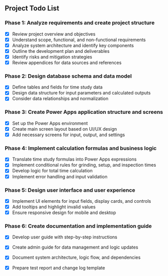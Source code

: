 ## Project Todo List

### Phase 1: Analyze requirements and create project structure
- [x] Review project overview and objectives
- [x] Understand scope, functional, and non-functional requirements
- [x] Analyze system architecture and identify key components
- [x] Outline the development plan and deliverables
- [x] Identify risks and mitigation strategies
- [x] Review appendices for data sources and references

### Phase 2: Design database schema and data model
- [x] Define tables and fields for time study data
- [x] Design data structure for input parameters and calculated outputs
- [x] Consider data relationships and normalization

### Phase 3: Create Power Apps application structure and screens
- [x] Set up the Power Apps environment
- [x] Create main screen layout based on UI/UX design
- [x] Add necessary screens for input, output, and settings

### Phase 4: Implement calculation formulas and business logic
- [x] Translate time study formulas into Power Apps expressions
- [x] Implement conditional rules for grinding, setup, and inspection times
- [x] Develop logic for total time calculation
- [x] Implement error handling and input validation

### Phase 5: Design user interface and user experience
- [x] Implement UI elements for input fields, display cards, and controls
- [x] Add tooltips and highlight invalid values
- [x] Ensure responsive design for mobile and desktop

### Phase 6: Create documentation and implementation guide
- [x] Develop user guide with step-by-step instructions
- [x] Create admin guide for data management and logic updates
- [x] Document system architecture, logic flow, and dependencies
- [x] Prepare test report and change log template


